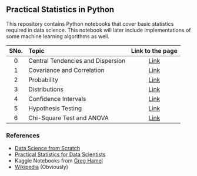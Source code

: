 ## Practical Statistics in Python

This repository contains Python notebooks that cover basic statistics required in data science. This notebook will later include implementations of some machine learning algorithms as well.

| SNo.  | Topic | Link to the page     |
| :---: |    :----   |          :---: |
| 0 | Central Tendencies and Dispersion     | [Link](https://swarajpande4.github.io/practical-statistics-in-python/static/0%20Central%20Tendencies%20and%20Dispersion.html) |
| 1 | Covariance and Correlation            | [Link](https://swarajpande4.github.io/practical-statistics-in-python/static/1%20Covariance%20and%20Correlation.html) |
| 2 | Probability                           | [Link](https://swarajpande4.github.io/practical-statistics-in-python/static/2%20Probability.html) |
| 3 | Distributions                         | [Link](https://swarajpande4.github.io/practical-statistics-in-python/static/3%20Distributions.html) |
| 4 | Confidence Intervals                  | [Link](https://swarajpande4.github.io/practical-statistics-in-python/static/4%20Confidence%20Intervals.html) |
| 5 | Hypothesis Testing                    | [Link](https://swarajpande4.github.io/practical-statistics-in-python/static/5%20Hypothesis%20Testing) |
| 6 | Chi-Square Test and ANOVA             | [Link](https://swarajpande4.github.io/practical-statistics-in-python/static/6%20Chi%20Square%20Test%20and%20ANOVA.html) |


### References
- [Data Science from Scratch](https://www.oreilly.com/library/view/data-science-from/9781491901410/)
- [Practical Statistics for Data Scientists](https://www.oreilly.com/library/view/practical-statistics-for/9781491952955/)
- Kaggle Notebooks from [Greg Hamel](https://www.kaggle.com/hamelg)
- [Wikipedia](https://en.wikipedia.org/wiki/Main_Page) (Obviously)
